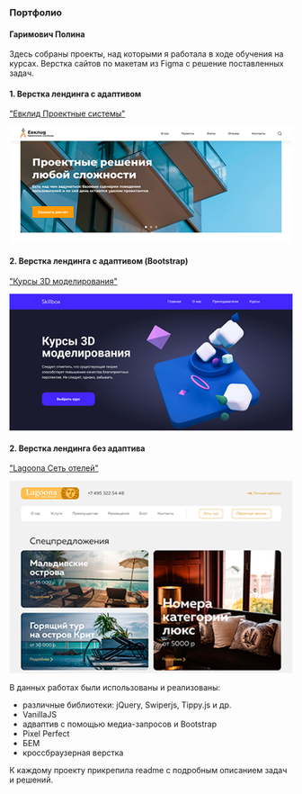 ### Портфолио
#### Гаримович Полина

Здесь собраны проекты, над которыми я работала в ходе обучения на курсах. Верстка сайтов по макетам из Figma с решение поставленных задач. 



#### 1. Верстка лендинга с адаптивом 
["Евклид Проектные системы"](http://project-euclid.tmweb.ru/)

![](https://github.com/Garimovich-Polina/projects/blob/master/extra_resources/euclid.png?raw=true)

#### 2. Верстка лендинга с адаптивом (Bootstrap)
["Курсы 3D моделирования"](http://project-courses.tmweb.ru/)

![](https://github.com/Garimovich-Polina/projects/blob/master/extra_resources/courses.png?raw=true)

#### 2. Верстка лендинга без адаптива
["Lagoona Сеть отелей"](http://project-lagoona.tmweb.ru/)

![](https://github.com/Garimovich-Polina/projects/blob/master/extra_resources/lagoona.png?raw=true)

В данных работах были использованы и реализованы:  

+ различные библиотеки: jQuery, Swiperjs, Tippy.js и др.
+ VanillaJS
+ адваптив с помощью медиа-запросов и Bootstrap
+ Pixel Perfect
+ БЕМ
+ кроссбраузерная верстка


К каждому проекту прикрепила readme с подробным описанием задач и решений. 


